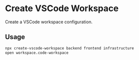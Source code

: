 # Create VSCode Workspace

Create a VSCode workspace configuration.

## Usage

```bash
npx create-vscode-workspace backend frontend infrastructure
open workspace.code-workspace
```

